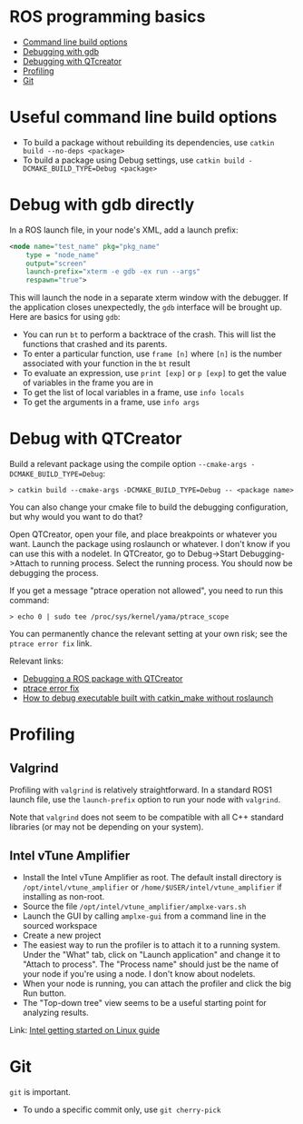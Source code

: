 # ROS programming basics

* [Command line build options](#useful-command-line-build-options)
* [Debugging with gdb](#debug-with-gdb-directly)
* [Debugging with QTcreator](#debug-with-qtcreator)
* [Profiling](#profiling)
* [Git](#git)

# Useful command line build options

* To build a package without rebuilding its dependencies, use `catkin build --no-deps <package>`
* To build a package using Debug settings, use `catkin build -DCMAKE_BUILD_TYPE=Debug <package>`

# Debug with gdb directly
In a ROS launch file, in your node's XML, add a launch prefix:
```xml
<node name="test_name" pkg="pkg_name"
    type = "node_name"
    output="screen"
    launch-prefix="xterm -e gdb -ex run --args"
    respawn="true">
```

This will launch the node in a separate xterm window with the debugger.
If the application closes unexpectedly, the `gdb` interface will be brought up.
Here are basics for using `gdb`:

* You can run `bt` to perform a backtrace of the crash. This will list the functions that crashed and its parents.
* To enter a particular function, use `frame [n]` where `[n]` is the number associated with your function in the `bt` result
* To evaluate an expression, use `print [exp]` or `p [exp]` to get the value of variables in the frame you are in
* To get the list of local variables in a frame, use `info locals`
* To get the arguments in a frame, use `info args`

# Debug with QTCreator

Build a relevant package using the compile option `--cmake-args -DCMAKE_BUILD_TYPE=Debug`:

```
> catkin build --cmake-args -DCMAKE_BUILD_TYPE=Debug -- <package name>
```

You can also change your cmake file to build the debugging configuration, but why would you want to do that?

Open QTCreator, open your file, and place breakpoints or whatever you want.
Launch the package using roslaunch or whatever.
I don't know if you can use this with a nodelet.
In QTCreator, go to Debug->Start Debugging->Attach to running process.
Select the running process.
You should now be debugging the process.

If you get a message "ptrace operation not allowed", you need to run this command:

```
> echo 0 | sudo tee /proc/sys/kernel/yama/ptrace_scope
```

You can permanently chance the relevant setting at your own risk; see the `ptrace error fix` link.

Relevant links:
* [Debugging a ROS package with QTCreator](https://answers.ros.org/question/34966/debugging-ros-package-with-qtcreator/)
* [ptrace error fix](https://askubuntu.com/questions/41629/after-upgrade-gdb-wont-attach-to-process)
* [How to debug executable built with catkin_make without roslaunch](https://answers.ros.org/question/200155/how-to-debug-executable-built-with-catkin_make-without-roslaunch/)

# Profiling

## Valgrind

Profiling with `valgrind` is relatively straightforward.
In a standard ROS1 launch file, use the `launch-prefix` option to run your node with `valgrind`.

Note that `valgrind` does not seem to be compatible with all C++ standard libraries (or may not be depending on your system).

## Intel vTune Amplifier

* Install the Intel vTune Amplifier as root. The default install directory is `/opt/intel/vtune_amplifier` or `/home/$USER/intel/vtune_amplifier` if installing as non-root.
* Source the file `/opt/intel/vtune_amplifier/amplxe-vars.sh`
* Launch the GUI by calling `amplxe-gui` from a command line in the sourced workspace
* Create a new project
* The easiest way to run the profiler is to attach it to a running system. Under the "What" tab, click on "Launch application" and change it to "Attach to process". The "Process name" should just be the name of your node if you're using a node. I don't know about nodelets.
* When your node is running, you can attach the profiler and click the big Run button.
* The "Top-down tree" view seems to be a useful starting point for analyzing results.

Link: [Intel getting started on Linux guide](https://software.intel.com/en-us/get-started-with-vtune-linux-os)

# Git

`git` is important.
* To undo a specific commit only, use `git cherry-pick`
